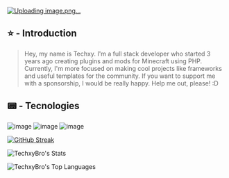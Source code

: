 [![Uploading image.png…]()](https://yt3.googleusercontent.com/hLvQjqrlDHQZC2hEBG4vmxubz_0Cvu-OLzB3XKqYn26bcGJE6p7M1oKZH13chm7k_ZPbya5c9kU=w1138-fcrop64=1,00005a57ffffa5a8-k-c0xffffffff-no-nd-rj)


## ⭐ - Introduction
> Hey, my name is Techxy. I'm a full stack developer who started 3 years ago creating plugins and mods for Minecraft using PHP. Currently, I'm more focused on making cool projects like frameworks and useful templates for the community. If you want to support me with a sponsorship, I would be really happy. Help me out, please! :D

## 📟 - Tecnologies
![image](https://github.com/user-attachments/assets/afe5cf4e-234e-4cb7-b767-5d0cd0326551) ![image](https://github.com/user-attachments/assets/02aa0faf-d4d8-481c-a18b-2406f9c8e694) ![image](https://github.com/user-attachments/assets/5d64113d-3d70-4cf1-a677-93afa4ce4f42)

[![GitHub Streak](https://streak-stats.demolab.com?user=TechxyBro&theme=dark)](https://git.io/streak-stats)

![TechxyBro's Stats](https://github-readme-stats.vercel.app/api?username=TechxyBro&theme=default&show_icons=true&hide_border=false&count_private=true)

![TechxyBro's Top Languages](https://github-readme-stats.vercel.app/api/top-langs/?username=TechxyBro&theme=default&show_icons=true&hide_border=true&layout=compact)
